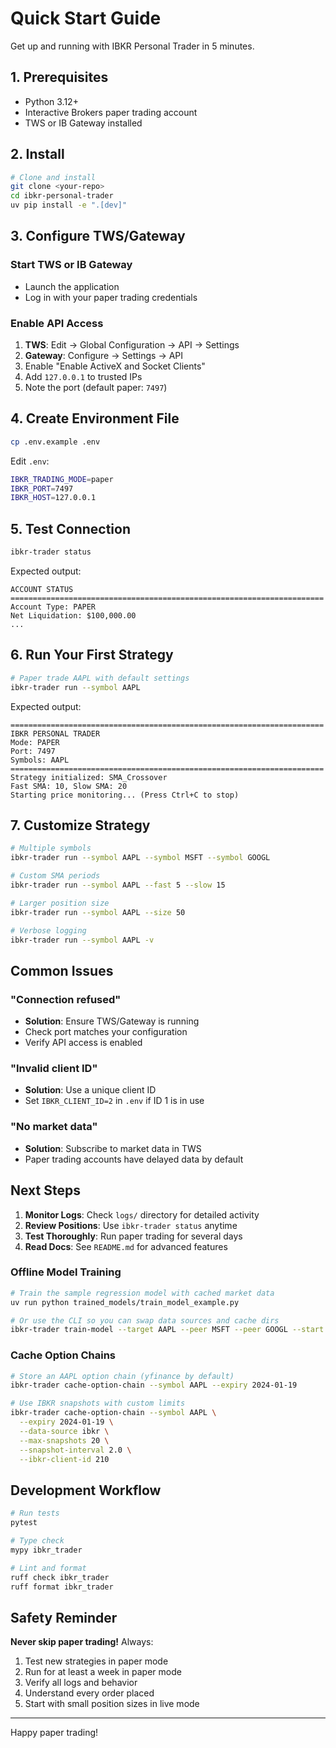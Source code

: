 # Quick Start Guide

Get up and running with IBKR Personal Trader in 5 minutes.

## 1. Prerequisites

- Python 3.12+
- Interactive Brokers paper trading account
- TWS or IB Gateway installed

## 2. Install

```bash
# Clone and install
git clone <your-repo>
cd ibkr-personal-trader
uv pip install -e ".[dev]"
```

## 3. Configure TWS/Gateway

### Start TWS or IB Gateway
- Launch the application
- Log in with your paper trading credentials

### Enable API Access
1. **TWS**: Edit → Global Configuration → API → Settings
2. **Gateway**: Configure → Settings → API
3. Enable "Enable ActiveX and Socket Clients"
4. Add `127.0.0.1` to trusted IPs
5. Note the port (default paper: `7497`)

## 4. Create Environment File

```bash
cp .env.example .env
```

Edit `.env`:
```bash
IBKR_TRADING_MODE=paper
IBKR_PORT=7497
IBKR_HOST=127.0.0.1
```

## 5. Test Connection

```bash
ibkr-trader status
```

Expected output:
```
ACCOUNT STATUS
======================================================================
Account Type: PAPER
Net Liquidation: $100,000.00
...
```

## 6. Run Your First Strategy

```bash
# Paper trade AAPL with default settings
ibkr-trader run --symbol AAPL
```

Expected output:
```
======================================================================
IBKR PERSONAL TRADER
Mode: PAPER
Port: 7497
Symbols: AAPL
======================================================================
Strategy initialized: SMA_Crossover
Fast SMA: 10, Slow SMA: 20
Starting price monitoring... (Press Ctrl+C to stop)
```

## 7. Customize Strategy

```bash
# Multiple symbols
ibkr-trader run --symbol AAPL --symbol MSFT --symbol GOOGL

# Custom SMA periods
ibkr-trader run --symbol AAPL --fast 5 --slow 15

# Larger position size
ibkr-trader run --symbol AAPL --size 50

# Verbose logging
ibkr-trader run --symbol AAPL -v
```

## Common Issues

### "Connection refused"
- **Solution**: Ensure TWS/Gateway is running
- Check port matches your configuration
- Verify API access is enabled

### "Invalid client ID"
- **Solution**: Use a unique client ID
- Set `IBKR_CLIENT_ID=2` in `.env` if ID 1 is in use

### "No market data"
- **Solution**: Subscribe to market data in TWS
- Paper trading accounts have delayed data by default

## Next Steps

1. **Monitor Logs**: Check `logs/` directory for detailed activity
2. **Review Positions**: Use `ibkr-trader status` anytime
3. **Test Thoroughly**: Run paper trading for several days
4. **Read Docs**: See `README.md` for advanced features

### Offline Model Training

```bash
# Train the sample regression model with cached market data
uv run python trained_models/train_model_example.py

# Or use the CLI so you can swap data sources and cache dirs
ibkr-trader train-model --target AAPL --peer MSFT --peer GOOGL --start 2023-01-01 --end 2024-01-01
```

### Cache Option Chains

```bash
# Store an AAPL option chain (yfinance by default)
ibkr-trader cache-option-chain --symbol AAPL --expiry 2024-01-19

# Use IBKR snapshots with custom limits
ibkr-trader cache-option-chain --symbol AAPL \
  --expiry 2024-01-19 \
  --data-source ibkr \
  --max-snapshots 20 \
  --snapshot-interval 2.0 \
  --ibkr-client-id 210
```

## Development Workflow

```bash
# Run tests
pytest

# Type check
mypy ibkr_trader

# Lint and format
ruff check ibkr_trader
ruff format ibkr_trader
```

## Safety Reminder

**Never skip paper trading!** Always:

1. Test new strategies in paper mode
2. Run for at least a week in paper mode
3. Verify all logs and behavior
4. Understand every order placed
5. Start with small position sizes in live mode

---

Happy paper trading!
